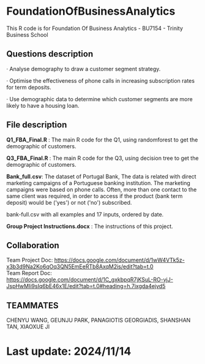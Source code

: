 # FoundationOfBusinessAnalytics

This R code is for Foundation Of Business Analytics - BU7154 - Trinity Business School

## Questions description  
·      Analyse demography to draw a customer segment strategy.  

·      Optimise the effectiveness of phone calls in increasing subscription rates for term deposits.  

·      Use demographic data to determine which customer segments are more likely to have a housing loan.  

## File description  

**Q1_FBA_Final.R** : The main R code for the Q1, using randomforest to get the demographic of customers.  

**Q3_FBA_Final.R** : The main R code for the Q3, using decision tree to get the demographic of customers.  

**Bank_full.csv**: The dataset of Portugal Bank, The data is related with direct marketing campaigns of a Portuguese banking institution. The marketing campaigns were based on phone calls. Often, more than one contact to the same client was required, in order to access if the product (bank term deposit) would be ('yes') or not ('no') subscribed.  

bank-full.csv with all examples and 17 inputs, ordered by date.  

**Group Project Instructions.docx** : The instructions of this project.  


## Collaboration  

Team Project Doc: https://docs.google.com/document/d/1wW4VTk5z-x3b3d9Na2Ko6qOq3QN5EmEeRTb8AxqM2is/edit?tab=t.0  
Team Report Doc: https://docs.google.com/document/d/1C_gxkbpqR7jKSuL-RO-vjJ-JspHwMIi9sIq6bE46x1E/edit?tab=t.0#heading=h.7ixgda4ejvd5

## TEAMMATES  

CHENYU WANG, GEUNJU PARK, PANAGIOTIS GEORGIADIS, SHANSHAN TAN, XIAOXUE JI




# Last update: 2024/11/14
